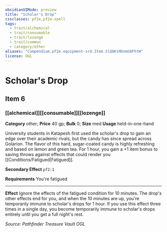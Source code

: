 ```yaml
---
obsidianUIMode: preview
title: "Scholar's Drop"
cssclasses: pf2e,pf2e-spell
tags:
  - trait/alchemical
  - trait/consumable
  - trait/lozenge
  - trait/common
  - category/other
aliases: "Compendium.pf2e.equipment-srd.Item.SlQ6KsMUnmG6FhtW"
license: OGL
---
```

# Scholar's Drop
## Item 6
### [[alchemical]][[consumable]][[lozenge]]

**Category** other; 
**Price** 40 gp; 
**Bulk** 0; **Size** med
**Usage** held-in-one-hand

University students in Katapesh first used the scholar's drop to gain an edge over their academic rivals, but the candy has since spread across Golarion. The flavor of this hard, sugar-coated candy is highly refreshing and based on lemon and green tea. For 1 hour, you gain a +1 item bonus to saving throws against effects that could render you [[Conditions/Fatigued|Fatigued]].

**Secondary Effect** `pf2:1`

**Requirements** You're fatigued

* * *

**Effect** Ignore the effects of the fatigued condition for 10 minutes. The drop's other effects end for you, and when the 10 minutes are up, you're temporarily immune to scholar's drops for 1 hour. If you use this effect three times in a single day, you become temporarily immune to scholar's drops entirely until you get a full night's rest.

*Source: Pathfinder Treasure Vault*
*OGL*